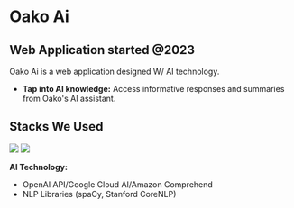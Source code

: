 # Oako Ai

## Web Application started @2023 



Oako Ai is a web application designed W/ AI technology.

- **Tap into AI knowledge:** Access informative responses and summaries from Oako's AI assistant.

## Stacks We Used

![ ](https://github-readme-tech-stack.vercel.app/api/cards?title=+&lineCount=1&line1=react%2Creact%2C0067ff%3Bmongodb%2Cmongodb%2C00ff3f%3B)
![ ](https://github-readme-tech-stack.vercel.app/api/cards?title=+&lineCount=1&line1=react%2Cstyled-components%2Cdb7093%3Bnextjs%2Cnextjs%2C606060%3B)

**AI Technology:**

- OpenAI API/Google Cloud AI/Amazon Comprehend
- NLP Libraries (spaCy, Stanford CoreNLP)
